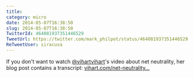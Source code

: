 ```yaml
---
title: 
category: micro
date: 2014-05-07T16:38:50
slug: 2014-05-07T16:38:50
TwitterId: 464081937351446529
TweetUrl: https://twitter.com/mark_philpot/status/464081937351446529
ReTweetUser: siracusa
---
```


<i class="fa fa-retweet" aria-hidden="true"></i> If you don't want to watch [@vihartvihart](https://twitter.com/vihartvihart)'s video about net neutrality, her blog post contains a transcript: [vihart.com/net-neutrality…](http://vihart.com/net-neutrality-in-the-us-now-what/)